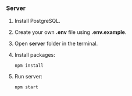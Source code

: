 ### Server

1. Install PostgreSQL.

2. Create your own **.env** file using **.env.example**.

3. Open **server** folder in the terminal.

4. Install packages:
    ```
    npm install
    ```

5. Run server:
    ```
    npm start
    ```
